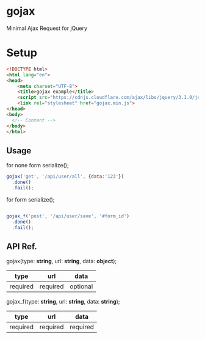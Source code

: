 # gojax
Minimal Ajax Request for jQuery

# Setup

```html
<!DOCTYPE html>
<html lang="en">
<head>
	<meta charset="UTF-8">
	<title>gojax example</title>
	<script src="https://cdnjs.cloudflare.com/ajax/libs/jquery/3.1.0/jquery.min.js"></script>
	<link rel="stylesheet" href="gojax.min.js">
</head>
<body>
  <!-- Content -->
</body>
</html>
```

## Usage

for none form serialize();

```javascript
gojax('get', '/api/user/all', {data:'123'})
  .done()
  .fail();
```

for form serialize();
```javascript

gojax_f('post', '/api/user/save', '#form_id')
  .done()
  .fail();
```

## API Ref.

gojax(type: **string**, url: **string**, data: **object**);

| type        | url           | data  |
| ------------- |:-------------:| -----|
| required     | required | optional |


gojax_f(type: **string**, url: **string**, data: **string**);

| type        | url           | data  |
| ------------- |:-------------:| -----|
| required     | required |  required |


